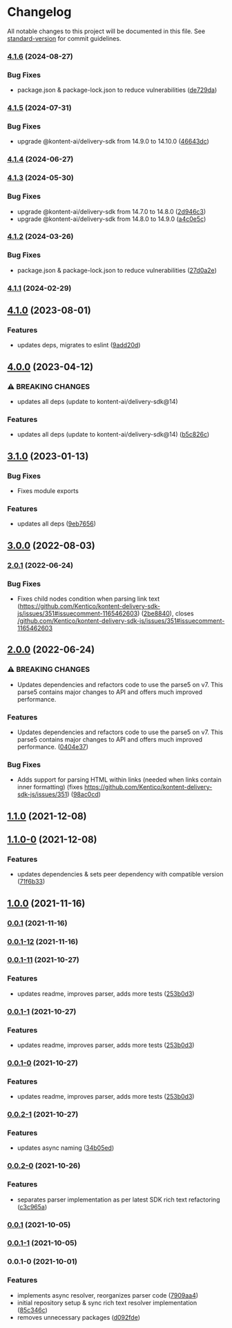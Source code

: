 # Changelog

All notable changes to this project will be documented in this file. See [standard-version](https://github.com/conventional-changelog/standard-version) for commit guidelines.

### [4.1.6](https://github.com/kontent-ai/kontent-delivery-node-parser/compare/v4.1.5...v4.1.6) (2024-08-27)


### Bug Fixes

* package.json & package-lock.json to reduce vulnerabilities ([de729da](https://github.com/kontent-ai/kontent-delivery-node-parser/commit/de729daa0b0db5f00c366437b88e9bd1729f9356))

### [4.1.5](https://github.com/kontent-ai/kontent-delivery-node-parser/compare/v4.1.4...v4.1.5) (2024-07-31)


### Bug Fixes

* upgrade @kontent-ai/delivery-sdk from 14.9.0 to 14.10.0 ([46643dc](https://github.com/kontent-ai/kontent-delivery-node-parser/commit/46643dc0a3921632f48410d8f5b43a8ecf828162))

### [4.1.4](https://github.com/kontent-ai/kontent-delivery-node-parser/compare/v4.1.3...v4.1.4) (2024-06-27)

### [4.1.3](https://github.com/kontent-ai/kontent-delivery-node-parser/compare/v4.1.2...v4.1.3) (2024-05-30)


### Bug Fixes

* upgrade @kontent-ai/delivery-sdk from 14.7.0 to 14.8.0 ([2d946c3](https://github.com/kontent-ai/kontent-delivery-node-parser/commit/2d946c3235e8d48aea370b2b94dab0760bb9c1e3))
* upgrade @kontent-ai/delivery-sdk from 14.8.0 to 14.9.0 ([a4c0e5c](https://github.com/kontent-ai/kontent-delivery-node-parser/commit/a4c0e5c93fe3831ab1229fd9b107f24fc441195b))

### [4.1.2](https://github.com/kontent-ai/kontent-delivery-node-parser/compare/v4.1.1...v4.1.2) (2024-03-26)


### Bug Fixes

* package.json & package-lock.json to reduce vulnerabilities ([27d0a2e](https://github.com/kontent-ai/kontent-delivery-node-parser/commit/27d0a2e3e34f97af83436f213b39c9385a1f43c8))

### [4.1.1](https://github.com/kontent-ai/kontent-delivery-node-parser/compare/v4.1.0...v4.1.1) (2024-02-29)

## [4.1.0](https://github.com/kontent-ai/kontent-delivery-node-parser/compare/v4.0.0...v4.1.0) (2023-08-01)


### Features

* updates deps, migrates to eslint ([9add20d](https://github.com/kontent-ai/kontent-delivery-node-parser/commit/9add20de48323cdf501811f6658082e68b2a2f3a))

## [4.0.0](https://github.com/kontent-ai/kontent-delivery-node-parser/compare/v3.1.0...v4.0.0) (2023-04-12)


### ⚠ BREAKING CHANGES

* updates all deps (update to kontent-ai/delivery-sdk@14)

### Features

* updates all deps (update to kontent-ai/delivery-sdk@14) ([b5c826c](https://github.com/kontent-ai/kontent-delivery-node-parser/commit/b5c826c84fb0fc3a41aa479e1fa1cffc038508cd))

## [3.1.0](https://github.com/kontent-ai/kontent-delivery-node-parser/compare/v3.0.0...v3.1.0) (2023-01-13)

### Bug Fixes

* Fixes module exports

### Features

* updates all deps ([9eb7656](https://github.com/kontent-ai/kontent-delivery-node-parser/commit/9eb765660f9ea8537103f506f37e0a3a6c261324))

## [3.0.0](https://github.com/kontent-ai/kontent-delivery-node-parser/compare/v2.0.1...v3.0.0) (2022-08-03)

### [2.0.1](https://github.com/Kentico/kontent-delivery-node-parser/compare/v2.0.0...v2.0.1) (2022-06-24)


### Bug Fixes

* Fixes child nodes condition when parsing link text (https://github.com/Kentico/kontent-delivery-sdk-js/issues/351#issuecomment-1165462603) ([2be8840](https://github.com/Kentico/kontent-delivery-node-parser/commit/2be884024d061d2e53cea51ff0425d1fe0c61346)), closes [/github.com/Kentico/kontent-delivery-sdk-js/issues/351#issuecomment-1165462603](https://github.com/Kentico//github.com/Kentico/kontent-delivery-sdk-js/issues/351/issues/issuecomment-1165462603)

## [2.0.0](https://github.com/Kentico/kontent-delivery-node-parser/compare/v2.0.0-0...v2.0.0) (2022-06-24)

### ⚠ BREAKING CHANGES

* Updates dependencies and refactors code to use the parse5 on v7. This parse5 contains major changes to API and offers much improved performance.

### Features

* Updates dependencies and refactors code to use the parse5 on v7. This parse5 contains major changes to API and offers much improved performance. ([0404e37](https://github.com/Kentico/kontent-delivery-node-parser/commit/0404e37109353924eff556df44ffcf4f98709b5f))


### Bug Fixes

* Adds support for parsing HTML within links (needed when links contain inner formatting) (fixes https://github.com/Kentico/kontent-delivery-sdk-js/issues/351) ([98ac0cd](https://github.com/Kentico/kontent-delivery-node-parser/commit/98ac0cd042824f0574651f9b19614ad35f2329b1))

## [1.1.0](https://github.com/Kentico/kontent-delivery-node-parser/compare/v1.1.0-0...v1.1.0) (2021-12-08)

## [1.1.0-0](https://github.com/Kentico/kontent-delivery-node-parser/compare/v1.0.0...v1.1.0-0) (2021-12-08)


### Features

* updates dependencies & sets peer dependency with compatible version ([71f6b33](https://github.com/Kentico/kontent-delivery-node-parser/commit/71f6b33396a331122b8f294d2c46ba0019b2b0db))

## [1.0.0](https://github.com/Kentico/kontent-delivery-node-parser/compare/v0.0.1-12...v1.0.0) (2021-11-16)

### [0.0.1](https://github.com/Kentico/kontent-delivery-node-parser/compare/v0.0.1-12...v0.0.1) (2021-11-16)

### [0.0.1-12](https://github.com/Kentico/kontent-delivery-node-parser/compare/v0.0.1-11...v0.0.1-12) (2021-11-16)

### [0.0.1-11](https://github.com/Kentico/kontent-delivery-node-parser/compare/v0.0.2-1...v0.0.1-11) (2021-10-27)


### Features

* updates readme, improves parser, adds more tests ([253b0d3](https://github.com/Kentico/kontent-delivery-node-parser/commit/253b0d3fb07f8bc1bbeb445b27b06ad048b53b10))

### [0.0.1-1](https://github.com/Kentico/kontent-delivery-node-parser/compare/v0.0.2-1...v0.0.1-1) (2021-10-27)


### Features

* updates readme, improves parser, adds more tests ([253b0d3](https://github.com/Kentico/kontent-delivery-node-parser/commit/253b0d3fb07f8bc1bbeb445b27b06ad048b53b10))

### [0.0.1-0](https://github.com/Kentico/kontent-delivery-node-parser/compare/v0.0.2-1...v0.0.1-0) (2021-10-27)


### Features

* updates readme, improves parser, adds more tests ([253b0d3](https://github.com/Kentico/kontent-delivery-node-parser/commit/253b0d3fb07f8bc1bbeb445b27b06ad048b53b10))

### [0.0.2-1](https://github.com/Kentico/kontent-delivery-sdk-js/compare/v0.0.2-0...v0.0.2-1) (2021-10-27)


### Features

* updates async naming ([34b05ed](https://github.com/Kentico/kontent-delivery-sdk-js/commit/34b05ed562ef894a65b26009de3960bd54065fe5))

### [0.0.2-0](https://github.com/Kentico/kontent-delivery-sdk-js/compare/v0.0.1...v0.0.2-0) (2021-10-26)


### Features

* separates parser implementation as per latest SDK rich text refactoring ([c3c965a](https://github.com/Kentico/kontent-delivery-sdk-js/commit/c3c965aebb652614f9ddc17b8edab74fed97dc9e))

### [0.0.1](https://github.com/Kentico/kontent-delivery-sdk-js/compare/v0.0.1-1...v0.0.1) (2021-10-05)

### [0.0.1-1](https://github.com/Kentico/kontent-delivery-sdk-js/compare/v0.0.1-0...v0.0.1-1) (2021-10-05)

### 0.0.1-0 (2021-10-01)


### Features

* implements async resolver, reorganizes parser code ([7909aa4](https://github.com/Kentico/kontent-delivery-sdk-js/commit/7909aa4d94255716d84f324932321603d96372e6))
* initial repository setup & sync rich text resolver implementation ([85c346c](https://github.com/Kentico/kontent-delivery-sdk-js/commit/85c346c6e485cb7eac2ceaf28ddedb315fd52fbc))
* removes unnecessary packages ([d092fde](https://github.com/Kentico/kontent-delivery-sdk-js/commit/d092fdea5984f128b4aa5cc7f8c09eac0436441b))
